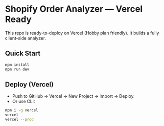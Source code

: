 # Shopify Order Analyzer — Vercel Ready

This repo is ready-to-deploy on Vercel (Hobby plan friendly). It builds a fully client-side analyzer.

## Quick Start
```bash
npm install
npm run dev
```

## Deploy (Vercel)
- Push to GitHub → Vercel → New Project → Import → Deploy.
- Or use CLI:
```bash
npm i -g vercel
vercel
vercel --prod
```
